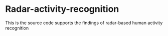 # Radar-activity-recognition
This is the source code supports the findings of radar-based human activity recognition

